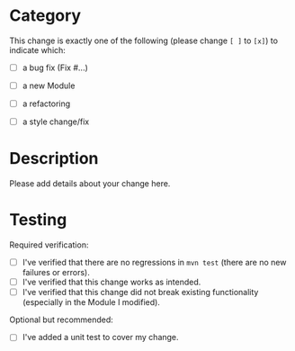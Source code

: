 # Category

This change is exactly one of the following (please change `[ ]` to `[x]`) to indicate which:
* [ ] a bug fix (Fix #...)
* [ ] a new Module
* [ ] a refactoring
* [ ] a style change/fix


# Description

Please add details about your change here.


# Testing

Required verification:
* [ ] I've verified that there are no regressions in `mvn test` (there are no new failures or errors).
* [ ] I've verified that this change works as intended.
* [ ] I've verified that this change did not break existing functionality (especially in the Module I modified).

Optional but recommended:
* [ ] I've added a unit test to cover my change.
